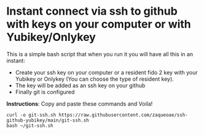 # Instant connect via ssh to github with keys on your computer or with Yubikey/Onlykey
This is a simple bash script that when you run it you will have all this in an instant:
- Create your ssh key on your computer or a resident fido 2 key with your Yubikey or Onlykey (You can choose the type of resident key).
- The key will be added as an ssh key on your github
- Finally git is configured


**Instructions**: Copy and paste these commands and Voila!
```console
curl -o git-ssh.sh https://raw.githubusercontent.com/zaqueoae/ssh-github-yubikey/main/git-ssh.sh
bash ~/git-ssh.sh
```



